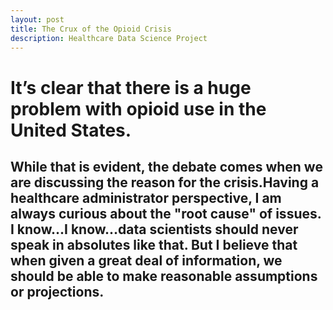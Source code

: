 ```yaml
---
layout: post
title: The Crux of the Opioid Crisis
description: Healthcare Data Science Project 
---
```


# It’s clear that there is a huge problem with opioid use in the United States.
## While that is evident, the debate comes when we are discussing the reason for the crisis.Having a healthcare administrator perspective, I am always curious about the "root cause" of issues. I know...I know...data scientists should never speak in absolutes like that. But I believe that when given a great deal of information, we should be able to make reasonable assumptions or projections.

